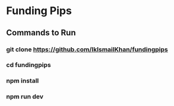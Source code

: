 # Funding Pips

## Commands to Run

### git clone https://github.com/IkIsmailKhan/fundingpips
### cd fundingpips
### npm install
### npm run dev
